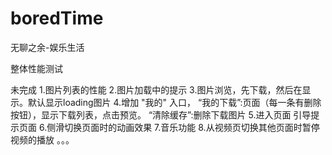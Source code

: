 # boredTime
无聊之余-娱乐生活


整体性能测试


未完成
1.图片列表的性能
2.图片加载中的提示
3.图片浏览，先下载，然后在显示。默认显示loading图片
4.增加 "我的" 入口，
  “我的下载”:页面（每一条有删除按钮），显示下载列表，点击预览。
  “清除缓存”:删除下载图片
5.进入页面 引导提示页面
6.侧滑切换页面时的动画效果
7.音乐功能
8.从视频页切换其他页面时暂停视频的播放
。。。